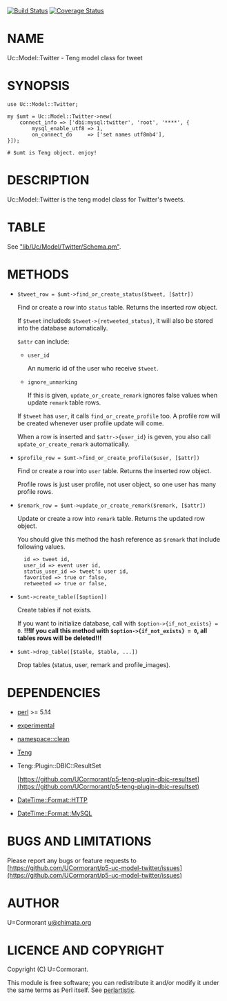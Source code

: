 [![Build Status](https://travis-ci.org/UCormorant/p5-uc-model-twitter.png?branch=master)](https://travis-ci.org/UCormorant/p5-uc-model-twitter) [![Coverage Status](https://coveralls.io/repos/UCormorant/p5-uc-model-twitter/badge.png?branch=master)](https://coveralls.io/r/UCormorant/p5-uc-model-twitter?branch=master)
# NAME

Uc::Model::Twitter - Teng model class for tweet

# SYNOPSIS

    use Uc::Model::Twitter;

    my $umt = Uc::Model::Twitter->new(
        connect_info => ['dbi:mysql:twitter', 'root', '****', {
            mysql_enable_utf8 => 1,
            on_connect_do     => ['set names utf8mb4'],
    }]);

    # $umt is Teng object. enjoy!

# DESCRIPTION

Uc::Model::Twitter is the teng model class for Twitter's tweets.

# TABLE

See ["lib/Uc/Model/Twitter/Schema.pm"](#lib-uc-model-twitter-schema-pm).

# METHODS

- `$tweet_row = $umt->find_or_create_status($tweet, [$attr])`

    Find or create a row into `status` table.
    Returns the inserted row object.

    If `$tweet` includeds `$tweet->{retweeted_status}`,
    it will also be stored into the database automatically.

    `$attr` can include:

    - `user_id`

        An numeric id of the user who receive `$tweet`.

    - `ignore_unmarking`

        If this is given, `update_or_create_remark` ignores false values when update `remark` table rows.

    If `$tweet` has `user`, it calls `find_or_create_profile` too.
    A profile row will be created whenever user profile update will come.

    When a row is inserted and `$attr->{user_id}` is geven,
    you also call `update_or_create_remark` automatically.

- `$profile_row = $umt->find_or_create_profile($user, [$attr])`

    Find or create a row into `user` table.
    Returns the inserted row object.

    Profile rows is just user profile, not user object, so one user has many profile rows.

- `$remark_row = $umt->update_or_create_remark($remark, [$attr])`

    Update or create a row into `remark` table.
    Returns the updated row object.

    You should give this method the hash reference as `$remark` that include following values.

        id => tweet id,
        user_id => event user id,
        status_user_id => tweet's user id,
        favorited => true or false,
        retweeted => true or false,

- `$umt->create_table([$option])`

    Create tables if not exists.

    If you want to initialize database, call with `$option->{if_not_exists} = 0`.
    __!!!If you call this method with `$option->{if_not_exists} = 0`, all tables rows will be deleted!!!__

- `$umt->drop_table([$table, $table, ...])`

    Drop tables (status, user, remark and profile\_images).

# DEPENDENCIES

- [perl](https://metacpan.org/pod/perl) >= 5.14
- [experimental](https://metacpan.org/pod/experimental)
- [namespace::clean](https://metacpan.org/pod/namespace::clean)
- [Teng](https://metacpan.org/pod/Teng)
- Teng::Plugin::DBIC::ResultSet

    [https://github.com/UCormorant/p5-teng-plugin-dbic-resultset](https://github.com/UCormorant/p5-teng-plugin-dbic-resultset)

- [DateTime::Format::HTTP](https://metacpan.org/pod/DateTime::Format::HTTP)
- [DateTime::Format::MySQL](https://metacpan.org/pod/DateTime::Format::MySQL)

# BUGS AND LIMITATIONS

Please report any bugs or feature requests to
[https://github.com/UCormorant/p5-uc-model-twitter/issues](https://github.com/UCormorant/p5-uc-model-twitter/issues)

# AUTHOR

U=Cormorant <u@chimata.org>

# LICENCE AND COPYRIGHT

Copyright (C) U=Cormorant.

This module is free software; you can redistribute it and/or
modify it under the same terms as Perl itself. See [perlartistic](https://metacpan.org/pod/perlartistic).
